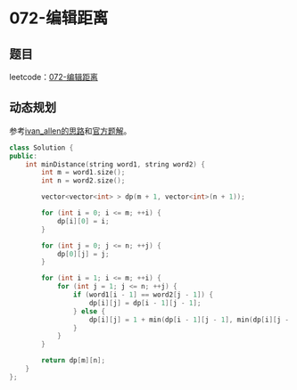 # 072-编辑距离

## 题目

leetcode：[072-编辑距离](https://leetcode-cn.com/problems/edit-distance/)


## 动态规划

参考[ivan_allen的思路](https://leetcode-cn.com/problems/edit-distance/comments/65607)和[官方题解](https://leetcode-cn.com/problems/edit-distance/solution/bian-ji-ju-chi-by-leetcode/)。

```c++
class Solution {
public:
    int minDistance(string word1, string word2) {
        int m = word1.size();
        int n = word2.size();

        vector<vector<int> > dp(m + 1, vector<int>(n + 1));

        for (int i = 0; i <= m; ++i) {
            dp[i][0] = i;
        }

        for (int j = 0; j <= n; ++j) {
            dp[0][j] = j;
        }

        for (int i = 1; i <= m; ++i) {
            for (int j = 1; j <= n; ++j) {
                if (word1[i - 1] == word2[j - 1]) {
                    dp[i][j] = dp[i - 1][j - 1];
                } else {
                    dp[i][j] = 1 + min(dp[i - 1][j - 1], min(dp[i][j - 1], dp[i - 1][j]));
                }
            }
        }

        return dp[m][n];
    }
};
```

